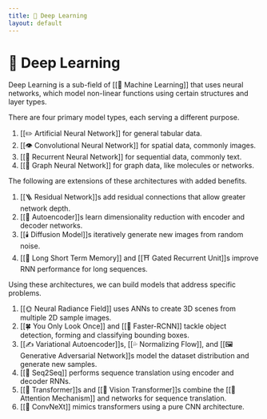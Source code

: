 ```yaml
---
title: 🧠 Deep Learning
layout: default
---
```


# 🧠 Deep Learning

Deep Learning is a sub-field of [[🤖 Machine Learning]] that uses neural networks, which model non-linear functions using certain structures and layer types.

There are four primary model types, each serving a different purpose.
1. [[✏️ Artificial Neural Network]] for general tabular data.
2. [[👁️ Convolutional Neural Network]] for spatial data, commonly images.
3. [[💬 Recurrent Neural Network]] for sequential data, commonly text.
4. [[🤝 Graph Neural Network]] for graph data, like molecules or networks.

The following are extensions of these architectures with added benefits.
1. [[🪜 Residual Network]]s add residual connections that allow greater network depth.
2. [[🧬 Autoencoder]]s learn dimensionality reduction with encoder and decoder networks.
3. [[🕯️ Diffusion Model]]s iteratively generate new images from random noise.
4. [[🎥 Long Short Term Memory]] and [[⛩️ Gated Recurrent Unit]]s improve RNN performance for long sequences.

Using these architectures, we can build models that address specific problems.
1. [[🌞 Neural Radiance Field]] uses ANNs to create 3D scenes from multiple 2D sample images.
2. [[🍀 You Only Look Once]] and [[👟 Faster-RCNN]] tackle object detection, forming and classifying bounding boxes.
3. [[✍️ Variational Autoencoder]]s, [[💦 Normalizing Flow]], and [[🖼️ Generative Adversarial Network]]s model the dataset distribution and generate new samples.
5. [[🧵 Seq2Seq]] performs sequence translation using encoder and decoder RNNs.
6. [[🦾 Transformer]]s and [[🦿 Vision Transformer]]s combine the [[🚨 Attention Mechanism]] and networks for sequence translation.
7. [[🎊 ConvNeXt]] mimics transformers using a pure CNN architecture.
